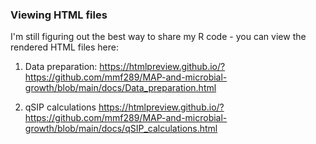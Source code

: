 ### Viewing HTML files

I'm still figuring out the best way to share my R code - you can view the rendered HTML files here:

1) Data preparation:
https://htmlpreview.github.io/?https://github.com/mmf289/MAP-and-microbial-growth/blob/main/docs/Data_preparation.html

2) qSIP calculations
https://htmlpreview.github.io/?https://github.com/mmf289/MAP-and-microbial-growth/blob/main/docs/qSIP_calculations.html

